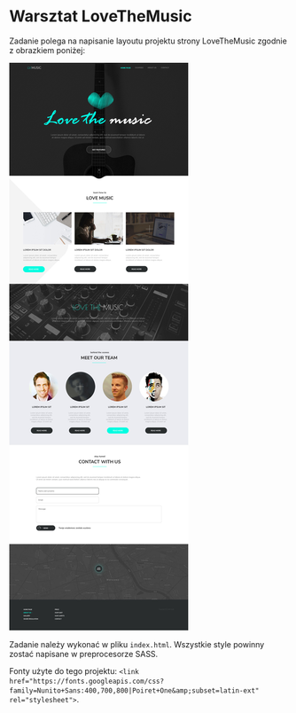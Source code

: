 # Warsztat LoveTheMusic

Zadanie polega na napisanie layoutu projektu strony LoveTheMusic zgodnie z obrazkiem poniżej:

![lovethemusic](images/layout.jpg)

Zadanie należy wykonać w pliku `index.html`. Wszystkie style powinny zostać napisane w preprocesorze SASS.

Fonty użyte do tego projektu: `<link href="https://fonts.googleapis.com/css?family=Nunito+Sans:400,700,800|Poiret+One&amp;subset=latin-ext" rel="stylesheet">`.
